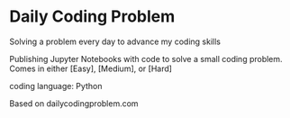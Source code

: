 # Daily Coding Problem
Solving a problem every day to advance my coding skills

Publishing Jupyter Notebooks with code to solve a small coding problem. Comes in either [Easy], [Medium], or [Hard]

coding language: Python

Based on dailycodingproblem.com
